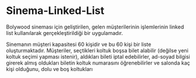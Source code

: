 # Sinema-Linked-List

Bolywood sineması için geliştirilen, gelen müşterilerinin işlemlerinin linked list kullanılarak gerçekleştirildiği bir uygulamadır.

Sinemanın müşteri kapasitesi 60 kişidir ve bu 60 kişi bir liste oluşturmaktadır. Müşteriler, seçtikleri koltuk boşsa bilet alabilir (değilse yeni koltuk seçimi yapması istenir), aldıkları bileti iptal edebilirler, ad-soyad bilgisi girerek almış oldukları biletin koltuk numarasını öğrenebilirler ve salonda kaç kişi olduğunu, dolu ve boş koltukları
